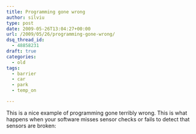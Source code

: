 ```yaml
---
title: Programming gone wrong
author: silviu
type: post
date: 2009-05-26T13:04:27+00:00
url: /2009/05/26/programming-gone-wrong/
dsq_thread_id:
  - 48858231
draft: true
categories:
  - old
tags:
  - barrier
  - car
  - park
  - temp_on

---
```

This is a nice example of programming gone terribly wrong. This is what happens when your software misses sensor checks or fails to detect that sensors are broken: